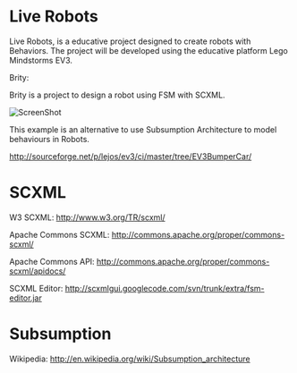 Live Robots
==========
 
Live Robots, is a educative project designed to create robots with Behaviors.
The project will be developed using the educative platform Lego Mindstorms EV3.

Brity:

Brity is a project to design a robot using FSM with SCXML.

![ScreenShot](https://raw.github.com/jabrena/liverobots/master/docs/scxml/BrityModel.png)

This example is an alternative to use Subsumption Architecture to model behaviours in Robots.

http://sourceforge.net/p/lejos/ev3/ci/master/tree/EV3BumperCar/

SCXML
=====

W3 SCXML: http://www.w3.org/TR/scxml/

Apache Commons SCXML: http://commons.apache.org/proper/commons-scxml/

Apache Commons API: http://commons.apache.org/proper/commons-scxml/apidocs/

SCXML Editor: http://scxmlgui.googlecode.com/svn/trunk/extra/fsm-editor.jar

Subsumption
===========

Wikipedia: http://en.wikipedia.org/wiki/Subsumption_architecture



